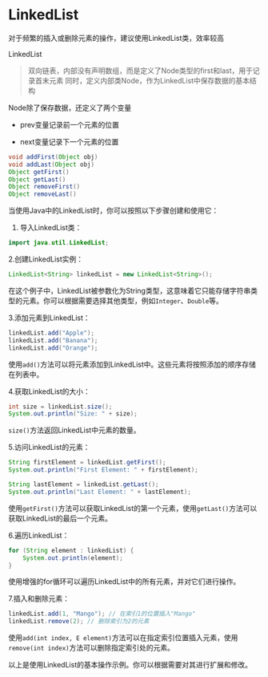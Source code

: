 # LinkedList

对于频繁的插入或删除元素的操作，建议使用LinkedList类，效率较高

LinkedList

> 双向链表，内部没有声明数组，而是定义了Node类型的first和last，用于记录首末元素
同时，定义内部类Node，作为LinkedList中保存数据的基本结构

Node除了保存数据，还定义了两个变量

- prev变量记录前一个元素的位置

- next变量记录下一个元素的位置

```java
void addFirst(Object obj)
void addLast(Object obj)
Object getFirst()
Object getLast()
Object removeFirst()
Object removeLast()
```

当使用Java中的LinkedList时，你可以按照以下步骤创建和使用它：

1. 导入LinkedList类：

```java
import java.util.LinkedList;
```

2.创建LinkedList实例：

```java
LinkedList<String> linkedList = new LinkedList<String>();
```

在这个例子中，LinkedList被参数化为String类型，这意味着它只能存储字符串类型的元素。你可以根据需要选择其他类型，例如`Integer`、`Double`等。

3.添加元素到LinkedList：

```java
linkedList.add("Apple");
linkedList.add("Banana");
linkedList.add("Orange");
```

使用`add()`方法可以将元素添加到LinkedList中。这些元素将按照添加的顺序存储在列表中。

4.获取LinkedList的大小：

```java
int size = linkedList.size();
System.out.println("Size: " + size);
```

`size()`方法返回LinkedList中元素的数量。

5.访问LinkedList的元素：

```java
String firstElement = linkedList.getFirst();
System.out.println("First Element: " + firstElement);

String lastElement = linkedList.getLast();
System.out.println("Last Element: " + lastElement);
```

使用`getFirst()`方法可以获取LinkedList的第一个元素，使用`getLast()`方法可以获取LinkedList的最后一个元素。

6.遍历LinkedList：

```java
for (String element : linkedList) {
    System.out.println(element);
}
```

使用增强的for循环可以遍历LinkedList中的所有元素，并对它们进行操作。

7.插入和删除元素：

```java
linkedList.add(1, "Mango"); // 在索引1的位置插入"Mango"
linkedList.remove(2); // 删除索引为2的元素
```

使用`add(int index, E element)`方法可以在指定索引位置插入元素，使用`remove(int index)`方法可以删除指定索引处的元素。

以上是使用LinkedList的基本操作示例。你可以根据需要对其进行扩展和修改。
